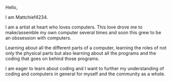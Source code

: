 Hello,

I am Mattchief4234. 

I am a artist at heart who loves computers. This love drove me to make/assemble my own computer several times and soon this grew to be an
obssession with computers.

Learning about all the different parts of a computer, learning the roles of not only the physical parts but also learning about all the programs
and the coding that goes on behind those programs. 

I am eager to learn about coding and I want to further my understanding of coding and computers in general for myself
and the community as a whole.
